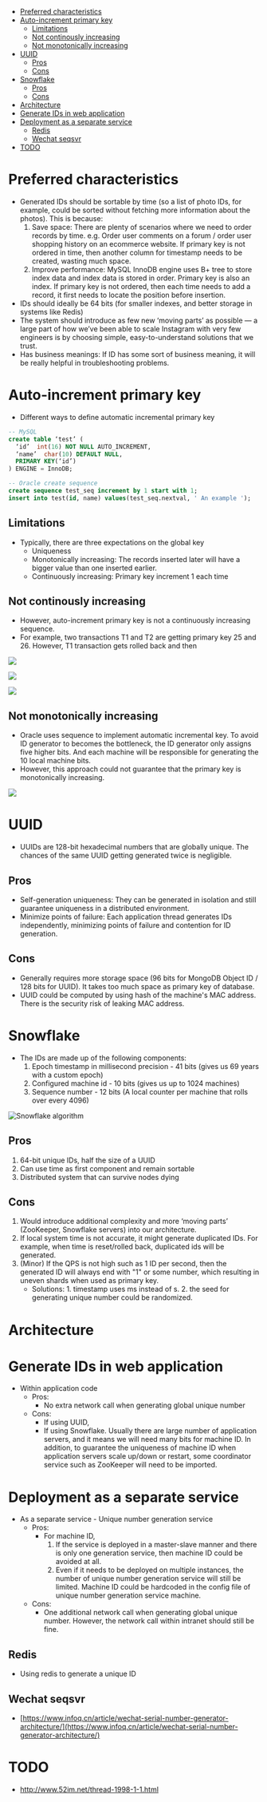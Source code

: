 - [Preferred characteristics](#preferred-characteristics)
- [Auto-increment primary key](#auto-increment-primary-key)
  - [Limitations](#limitations)
  - [Not continously increasing](#not-continously-increasing)
  - [Not monotonically increasing](#not-monotonically-increasing)
- [UUID](#uuid)
  - [Pros](#pros)
  - [Cons](#cons)
- [Snowflake](#snowflake)
  - [Pros](#pros-1)
  - [Cons](#cons-1)
- [Architecture](#architecture)
- [Generate IDs in web application](#generate-ids-in-web-application)
- [Deployment as a separate service](#deployment-as-a-separate-service)
  - [Redis](#redis)
  - [Wechat seqsvr](#wechat-seqsvr)
- [TODO](#todo)


# Preferred characteristics

* Generated IDs should be sortable by time (so a list of photo IDs, for example, could be sorted without fetching more information about the photos). This is because: 
  1. Save space: There are plenty of scenarios where we need to order records by time. e.g. Order user comments on a forum / order user shopping history on an ecommerce website. If primary key is not ordered in time, then another column for timestamp needs to be created, wasting much space. 
  2. Improve performance: MySQL InnoDB engine uses B+ tree to store index data and index data is stored in order. Primary key is also an index. If primary key is not ordered, then each time needs to add a record, it first needs to locate the position before insertion. 
* IDs should ideally be 64 bits (for smaller indexes, and better storage in systems like Redis)
* The system should introduce as few new ‘moving parts’ as possible — a large part of how we’ve been able to scale Instagram with very few engineers is by choosing simple, easy-to-understand solutions that we trust.
* Has business meanings: If ID has some sort of business meaning, it will be really helpful in troubleshooting problems. 


# Auto-increment primary key

* Different ways to define automatic incremental primary key

```sql
-- MySQL
create table ‘test’ (
  ‘id’  int(16) NOT NULL AUTO_INCREMENT,
  ‘name’  char(10) DEFAULT NULL,
  PRIMARY KEY(‘id’) 
) ENGINE = InnoDB;

-- Oracle create sequence
create sequence test_seq increment by 1 start with 1;
insert into test(id, name) values(test_seq.nextval, ' An example ');
```

## Limitations

* Typically, there are three expectations on the global key
  * Uniqueness
  * Monotonically increasing: The records inserted later will have a bigger value than one inserted earlier. 
  * Continuously increasing: Primary key increment 1 each time

## Not continously increasing

* However, auto-increment primary key is not a continuously increasing sequence. 
* For example, two transactions T1 and T2 are getting primary key 25 and 26. However, T1 transaction gets rolled back and then 

![](../.gitbook/assets/uniqueIdGenerator_primaryKey_notContinuous.png)

![](../.gitbook/assets/uniqueIdGenerator_primaryKey_notContinuous2.png)

![](../.gitbook/assets/uniqueIdGenerator_primaryKey_notContinuous3.png)

## Not monotonically increasing

* Oracle uses sequence to implement automatic incremental key. To avoid ID generator to becomes the bottleneck, the ID generator only assigns five higher bits. And each machine will be responsible for generating the 10 local machine bits. 
* However, this approach could not guarantee that the primary key is monotonically increasing. 

![](../.gitbook/assets/uniqueIdGenerator_primaryKey_notMonoIncreasing.png)

# UUID

* UUIDs are 128-bit hexadecimal numbers that are globally unique. The chances of the same UUID getting generated twice is negligible.

## Pros

* Self-generation uniqueness: They can be generated in isolation and still guarantee uniqueness in a distributed environment. 
* Minimize points of failure: Each application thread generates IDs independently, minimizing points of failure and contention for ID generation. 

## Cons

* Generally requires more storage space (96 bits for MongoDB Object ID / 128 bits for UUID). It takes too much space as primary key of database. 
* UUID could be computed by using hash of the machine's MAC address. There is the security risk of leaking MAC address. 

# Snowflake

* The IDs are made up of the following components:
  1. Epoch timestamp in millisecond precision - 41 bits (gives us 69 years with a custom epoch)
  2. Configured machine id - 10 bits (gives us up to 1024 machines)
  3. Sequence number - 12 bits (A local counter per machine that rolls over every 4096)

![Snowflake algorithm](../.gitbook/assets/uniqueIDGenerator_snowflake.png)

## Pros

1. 64-bit unique IDs, half the size of a UUID
2. Can use time as first component and remain sortable
3. Distributed system that can survive nodes dying

## Cons

1. Would introduce additional complexity and more ‘moving parts’ (ZooKeeper, Snowflake servers) into our architecture.
2. If local system time is not accurate, it might generate duplicated IDs. For example, when time is reset/rolled back, duplicated ids will be generated.
3. (Minor) If the QPS is not high such as 1 ID per second, then the generated ID will always end with "1" or some number, which resulting in uneven shards when used as primary key. 
   * Solutions: 1. timestamp uses ms instead of s. 2. the seed for generating unique number could be randomized.

# Architecture

# Generate IDs in web application

* Within application code
  * Pros:
    * No extra network call when generating global unique number
  * Cons:
    * If using UUID, 
    * If using Snowflake. Usually there are large number of application servers, and it means we will need many bits for machine ID. In addition, to guarantee the uniqueness of machine ID when application servers scale up/down or restart, some coordinator service such as ZooKeeper will need to be imported.

# Deployment as a separate service

* As a separate service - Unique number generation service
  * Pros:
    * For machine ID, 
      1. If the service is deployed in a master-slave manner and there is only one generation service, then machine ID could be avoided at all. 
      2. Even if it needs to be deployed on multiple instances, the number of unique number generation service will still be limited. Machine ID could be hardcoded in the config file of unique number generation service machine. 
  * Cons:
    * One additional network call when generating global unique number. However, the network call within intranet should still be fine. 

## Redis

* Using redis to generate a unique ID

## Wechat seqsvr

* [https://www.infoq.cn/article/wechat-serial-number-generator-architecture/](https://www.infoq.cn/article/wechat-serial-number-generator-architecture/)

# TODO
* http://www.52im.net/thread-1998-1-1.html